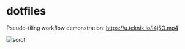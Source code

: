 # dotfiles

Pseudo-tiling workflow demonstration: https://u.teknik.io/I4j5O.mp4

![scrot](https://u.teknik.io/7BKDi.png)
